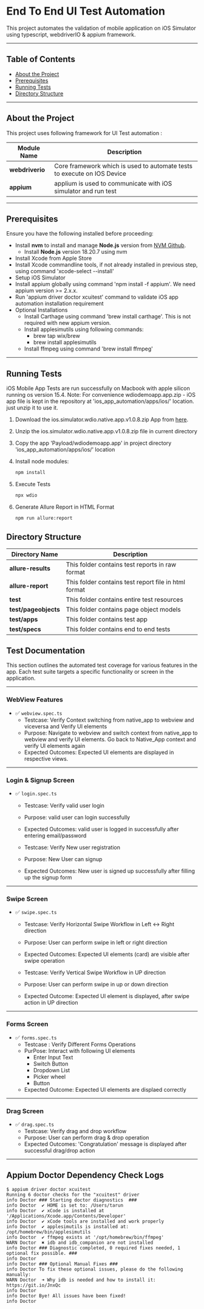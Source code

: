 # End To End UI Test Automation

This project automates the validation of mobile application on iOS Simulator using typescript, webdriverIO & appium framework.

---

## Table of Contents

- [About the Project](#about-the-project)
- [Prerequisites](#prerequisites)
- [Running Tests](#running-tests)
- [Directory Structure](#directory-structure)

---

## About the Project

This project uses following framework for UI Test automation :

| Module Name      | Description                                                              |
|------------------|--------------------------------------------------------------------------|
| **webdriverio**  | Core framework which is used to automate tests to execute on IOS Device  |
| **appium**       | applium is used to communicate with iOS simulator and run test           |

---

## Prerequisites

Ensure you have the following installed before proceeding:
- Install **nvm** to install and manage **Node.js** version from [NVM Github](https://github.com/nvm-sh/nvm).
    - Install **Node.js** version 18.20.7 using nvm
- Install Xcode from Apple Store
- Install Xcode commandline tools, if not already installed in previous step, using command 'xcode-select --install'
- Setup iOS Simulator
- Install appium globally using command 'npm install -f appium'. We need appium version >= 2.x.x.
- Run 'appium driver doctor xcuitest' command to validate iOS app automation installation requirement 
- Optional Installations
    - Install Carthage using command 'brew install carthage'. This is not required with new appium version.
    - Install applesimutils using following commands:
        - brew tap wix/brew
        - brew install applesimutils
    - Install ffmpeg using command 'brew install ffmpeg'    


---

## Running Tests

iOS Mobile App Tests are run successfully on Macbook with apple silicon running os version 15.4.
Note: For convenience wdiodemoapp.app.zip - iOS app file is kept in the repository at 'ios_app_automation/apps/ios/' location.
      just unzip it to use it. 


1. Download the ios.simulator.wdio.native.app.v1.0.8.zip App from [here](https://github.com/webdriverio/native-demo-app/releases).

2. Unzip the ios.simulator.wdio.native.app.v1.0.8.zip file in current directory

3. Copy the app 'Payload/wdiodemoapp.app' in project directory 'ios_app_automation/apps/ios/' location

4. Install node modules:
   ```bash
   npm install

5. Execute Tests

   ```bash
   npx wdio 

6. Generate Allure Report in HTML Format 

   ```bash
   npm run allure:report

## Directory Structure

| Directory Name         | Description                                                              |
|------------------------|--------------------------------------------------------------------------|
| **allure-results**     | This folder contains test reports in raw format                          |
| **allure-report**      | This folder contains test report file in html format                     |
| **test**               | This folder contains entire test resources                               |
| **test/pageobjects**   | This folder contains page object models                                  |
| **test/apps**          | This folder contains test app                                            |
| **test/specs**         | This folder contains end to end tests                                    |

## Test Documentation

This section outlines the automated test coverage for various features in the app. 
Each test suite targets a specific functionality or screen in the application.

---

### WebView Features

- ✅ `webview.spec.ts`
  - Testcase: Verify Context switching from native_app to webview and viceversa and Verify UI elements
  - Purpose: Navigate to webview and switch context from native_app to webview and verify UI elements. Go back to Native_App context and verify UI elements again
  - Expected Outcomes: Expected UI elements are displayed in respective views.

---

### Login & Signup Screen

- ✅ `login.spec.ts`
  - Testcase: Verify valid user login
  - Purpose: valid user can login successfully
  - Expected Outcomes: valid user is logged in successfully after entering email/password

  - Testcase: Verify New user registration
  - Purpose: New User can signup
  - Expected Outcomes: New user is signed up successfully after filling up the signup form

---

### Swipe Screen

- ✅ `swipe.spec.ts`
  - Testcase: Verify Horizontal Swipe Workflow  in Left <-> Right direction
  - Purpose: User can perform swipe in left or right direction
  - Expected Outcomes: Expected UI elements (card) are visible after swipe operation

  - Testcase: Verify Vertical Swipe Workflow in UP direction 
  - Purpose: User can perform swipe in up or down direction 
  - Expected Outcome: Expected UI element is displayed, after swipe action in UP direction

---

### Forms Screen 

- ✅ `forms.spec.ts`
  - Testcase : Verify Different Forms Operations
  - PurPose: Interact with following UI elements
    - Enter Input Text
    - Switch Button
    - Dropdown List
    - Picker wheel 
    - Button
  - Expected Outcome: Expected UI elements are displaed correctly

---

### Drag Screen 

- ✅ `drag.spec.ts`
  - Testcase: Verify drag and drop workflow 
  - Purpose: User can perform drag & drop operation
  - Expected Outcomes: 'Congratulation' message is displayed after successful drag/drop action

---

## Appium Doctor Dependency Check Logs

```
$ appium driver doctor xcuitest
Running 6 doctor checks for the "xcuitest" driver
info Doctor ### Starting doctor diagnostics  ###
info Doctor  ✔ HOME is set to: /Users/tarun
info Doctor  ✔ xCode is installed at '/Applications/Xcode.app/Contents/Developer'
info Doctor  ✔ xCode tools are installed and work properly
info Doctor  ✔ applesimutils is installed at: /opt/homebrew/bin/applesimutils
info Doctor  ✔ ffmpeg exists at '/opt/homebrew/bin/ffmpeg'
WARN Doctor  ✖ idb and idb_companion are not installed
info Doctor ### Diagnostic completed, 0 required fixes needed, 1 optional fix possible. ###
info Doctor
info Doctor ### Optional Manual Fixes ###
info Doctor To fix these optional issues, please do the following manually:
WARN Doctor  ➜ Why idb is needed and how to install it: https://git.io/JnxQc
info Doctor
info Doctor Bye! All issues have been fixed!
info Doctor
```